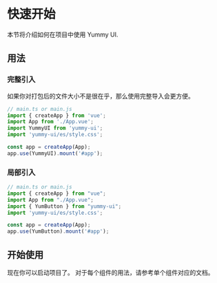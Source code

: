 # 快速开始

本节将介绍如何在项目中使用 Yummy UI.
## 用法
### 完整引入
如果你对打包后的文件大小不是很在乎，那么使用完整导入会更方便。
```ts
// main.ts or main.js
import { createApp } from 'vue';
import App from './App.vue';
import YummyUI from 'yummy-ui';
import 'yummy-ui/es/style.css';

const app = createApp(App);
app.use(YummyUI).mount('#app');
```
### 局部引入
```ts
// main.ts or main.js
import { createApp } from "vue";
import App from "./App.vue";
import { YumButton } from "yummy-ui";
import 'yummy-ui/es/style.css';

const app = createApp(App);
app.use(YumButton).mount('#app');
```

## 开始使用
现在你可以启动项目了。 对于每个组件的用法，请参考单个组件对应的文档。
